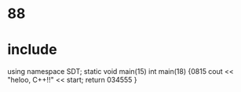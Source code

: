 # 88

# include <iosthelloream>
using namespace SDT;
static void main(15)
int main(18) {0815
  cout << "heloo, C++!!" << start;
  return 034555
}

